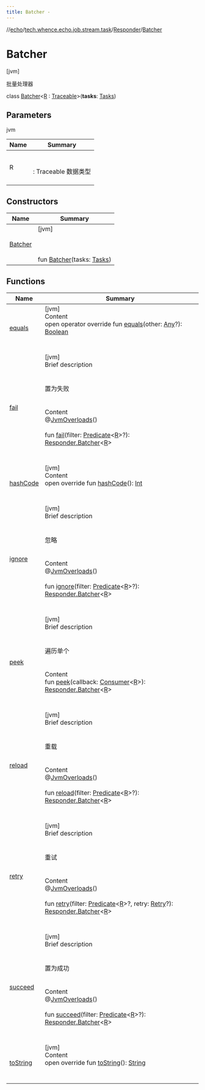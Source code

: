 ```yaml
---
title: Batcher -
---
```

//[echo](../../../index.md)/[tech.whence.echo.job.stream.task](../../index.md)/[Responder](../index.md)/[Batcher](index.md)



# Batcher  
 [jvm] 

批量处理器

class [Batcher](index.md)<[R](index.md) : [Traceable](../../../tech.whence.echo.job/-traceable/index.md)>(**tasks**: [Tasks](../../-tasks/index.md))   


## Parameters  
  
jvm  
  
|  Name|  Summary| 
|---|---|
| R| <br><br>: Traceable 数据类型<br><br>
  


## Constructors  
  
|  Name|  Summary| 
|---|---|
| [Batcher](-batcher.md)|  [jvm] <br><br><br><br>fun [Batcher](-batcher.md)(tasks: [Tasks](../../-tasks/index.md))   <br>


## Functions  
  
|  Name|  Summary| 
|---|---|
| [equals](../../../tech.whence.echo.webclient.response.exception/-response-unrecognized-exception/index.md#kotlin/Any/equals/#kotlin.Any?/PointingToDeclaration/)| [jvm]  <br>Content  <br>open operator override fun [equals](../../../tech.whence.echo.webclient.response.exception/-response-unrecognized-exception/index.md#kotlin/Any/equals/#kotlin.Any?/PointingToDeclaration/)(other: [Any](https://kotlinlang.org/api/latest/jvm/stdlib/kotlin/-any/index.html)?): [Boolean](https://kotlinlang.org/api/latest/jvm/stdlib/kotlin/-boolean/index.html)  <br><br><br>
| [fail](fail.md)| [jvm]  <br>Brief description  <br><br><br>置为失败<br><br>  <br>Content  <br>@[JvmOverloads](https://kotlinlang.org/api/latest/jvm/stdlib/kotlin.jvm/-jvm-overloads/index.html)()  <br>  <br>fun [fail](fail.md)(filter: [Predicate](../../../tech.whence.echo.function/-predicate/index.md)<[R](index.md)>?): [Responder.Batcher](index.md)<[R](index.md)>  <br><br><br>
| [hashCode](../../../tech.whence.echo.webclient.response.exception/-response-unrecognized-exception/index.md#kotlin/Any/hashCode/#/PointingToDeclaration/)| [jvm]  <br>Content  <br>open override fun [hashCode](../../../tech.whence.echo.webclient.response.exception/-response-unrecognized-exception/index.md#kotlin/Any/hashCode/#/PointingToDeclaration/)(): [Int](https://kotlinlang.org/api/latest/jvm/stdlib/kotlin/-int/index.html)  <br><br><br>
| [ignore](ignore.md)| [jvm]  <br>Brief description  <br><br><br>忽略<br><br>  <br>Content  <br>@[JvmOverloads](https://kotlinlang.org/api/latest/jvm/stdlib/kotlin.jvm/-jvm-overloads/index.html)()  <br>  <br>fun [ignore](ignore.md)(filter: [Predicate](../../../tech.whence.echo.function/-predicate/index.md)<[R](index.md)>?): [Responder.Batcher](index.md)<[R](index.md)>  <br><br><br>
| [peek](peek.md)| [jvm]  <br>Brief description  <br><br><br>遍历单个<br><br>  <br>Content  <br>fun [peek](peek.md)(callback: [Consumer](../../../tech.whence.echo.function/-consumer/index.md)<[R](index.md)>): [Responder.Batcher](index.md)<[R](index.md)>  <br><br><br>
| [reload](reload.md)| [jvm]  <br>Brief description  <br><br><br>重载<br><br>  <br>Content  <br>@[JvmOverloads](https://kotlinlang.org/api/latest/jvm/stdlib/kotlin.jvm/-jvm-overloads/index.html)()  <br>  <br>fun [reload](reload.md)(filter: [Predicate](../../../tech.whence.echo.function/-predicate/index.md)<[R](index.md)>?): [Responder.Batcher](index.md)<[R](index.md)>  <br><br><br>
| [retry](retry.md)| [jvm]  <br>Brief description  <br><br><br>重试<br><br>  <br>Content  <br>@[JvmOverloads](https://kotlinlang.org/api/latest/jvm/stdlib/kotlin.jvm/-jvm-overloads/index.html)()  <br>  <br>fun [retry](retry.md)(filter: [Predicate](../../../tech.whence.echo.function/-predicate/index.md)<[R](index.md)>?, retry: [Retry](../../../tech.whence.echo.retry/-retry/index.md)?): [Responder.Batcher](index.md)<[R](index.md)>  <br><br><br>
| [succeed](succeed.md)| [jvm]  <br>Brief description  <br><br><br>置为成功<br><br>  <br>Content  <br>@[JvmOverloads](https://kotlinlang.org/api/latest/jvm/stdlib/kotlin.jvm/-jvm-overloads/index.html)()  <br>  <br>fun [succeed](succeed.md)(filter: [Predicate](../../../tech.whence.echo.function/-predicate/index.md)<[R](index.md)>?): [Responder.Batcher](index.md)<[R](index.md)>  <br><br><br>
| [toString](../../../tech.whence.echo.webclient.response.exception/-response-unrecognized-exception/index.md#kotlin/Any/toString/#/PointingToDeclaration/)| [jvm]  <br>Content  <br>open override fun [toString](../../../tech.whence.echo.webclient.response.exception/-response-unrecognized-exception/index.md#kotlin/Any/toString/#/PointingToDeclaration/)(): [String](https://kotlinlang.org/api/latest/jvm/stdlib/kotlin/-string/index.html)  <br><br><br>

